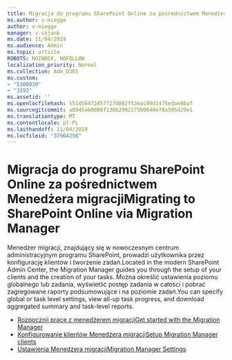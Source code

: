 ```yaml
---
title: Migracja do programu SharePoint Online za pośrednictwem Menedżera migracji
ms.author: v-miegge
author: v-miegge
manager: v-cojank
ms.date: 11/04/2019
ms.audience: Admin
ms.topic: article
ROBOTS: NOINDEX, NOFOLLOW
localization_priority: Normal
ms.collection: Adm_O365
ms.custom:
- "5300030"
- "3192"
ms.assetid: ''
ms.openlocfilehash: 551d56473457727d082f53eac89d1475edae86af
ms.sourcegitcommit: a8945ab0008f138b2992175b0640e78a505d29e1
ms.translationtype: MT
ms.contentlocale: pl-PL
ms.lasthandoff: 11/04/2019
ms.locfileid: "37964258"
---
```

# <a name="migrating-to-sharepoint-online-via-migration-manager"></a><span data-ttu-id="3dc14-102">Migracja do programu SharePoint Online za pośrednictwem Menedżera migracji</span><span class="sxs-lookup"><span data-stu-id="3dc14-102">Migrating to SharePoint Online via Migration Manager</span></span>

<span data-ttu-id="3dc14-103">Menedżer migracji, znajdujący się w nowoczesnym centrum administracyjnym programu SharePoint, prowadzi użytkownika przez konfigurację klientów i tworzenie zadań.</span><span class="sxs-lookup"><span data-stu-id="3dc14-103">Located in the modern SharePoint Admin Center, the Migration Manager guides you through the setup of your clients and the creation of your tasks.</span></span> <span data-ttu-id="3dc14-104">Można określić ustawienia poziomu globalnego lub zadania, wyświetlić postęp zadania w całości i pobrać zagregowane raporty podsumowujące i na poziomie zadań.</span><span class="sxs-lookup"><span data-stu-id="3dc14-104">You can specify global or task level settings, view all-up task progress, and download aggregated summary and task-level reports.</span></span>

* [<span data-ttu-id="3dc14-105">Rozpocznij pracę z menedżerem migracji</span><span class="sxs-lookup"><span data-stu-id="3dc14-105">Get started with the Migration Manager</span></span>](https://docs.microsoft.com/sharepointmigration/mm-get-started)
* [<span data-ttu-id="3dc14-106">Konfigurowanie klientów Menedżera migracji</span><span class="sxs-lookup"><span data-stu-id="3dc14-106">Setup Migration Manager clients</span></span>](https://docs.microsoft.com/sharepointmigration/mm-setup-clients)
* [<span data-ttu-id="3dc14-107">Ustawienia Menedżera migracji</span><span class="sxs-lookup"><span data-stu-id="3dc14-107">Migration Manager Settings</span></span>](https://docs.microsoft.com/sharepointmigration/mm-settings)